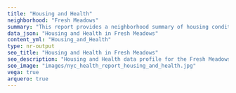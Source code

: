 ```yaml
---
title: "Housing and Health"
neighborhood: "Fresh Meadows"
summary: "This report provides a neighborhood summary of housing conditions and related health outcomes. It also describes population characteristics that can increase vulnerability to housing hazards."
data_json: "Housing and Health in Fresh Meadows"
content_yml: "Housing_and_Health"
type: nr-output
seo_title: "Housing and Health in Fresh Meadows"
seo_description: "Housing and Health data profile for the Fresh Meadows neighborhood of NYC."
seo_image: "images/nyc_health_report_housing_and_health.jpg"
vega: true
arquero: true
---
```

